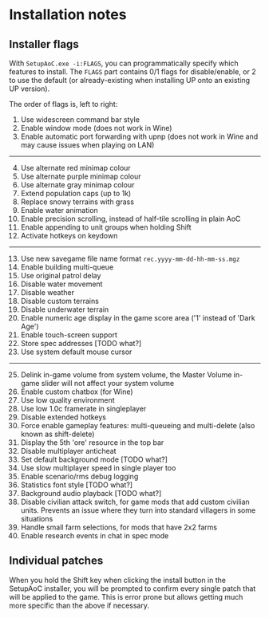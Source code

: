 # Installation notes

## Installer flags

With `SetupAoC.exe -i:FLAGS`, you can programmatically specify which features to install. The `FLAGS` part contains 0/1 flags for disable/enable, or 2 to use the default (or already-existing when installing UP onto an existing UP version).

The order of flags is, left to right:

1. Use widescreen command bar style
2. Enable window mode (does not work in Wine)
3. Enable automatic port forwarding with upnp (does not work in Wine and may cause issues when playing on LAN)

---

4. Use alternate red minimap colour
5. Use alternate purple minimap colour
6. Use alternate gray minimap colour
7. Extend population caps (up to 1k)
8. Replace snowy terrains with grass
9. Enable water animation
10. Enable precision scrolling, instead of half-tile scrolling in plain AoC
11. Enable appending to unit groups when holding Shift
12. Activate hotkeys on keydown

---

13. Use new savegame file name format `rec.yyyy-mm-dd-hh-mm-ss.mgz`
14. Enable building multi-queue
15. Use original patrol delay
16. Disable water movement
17. Disable weather
18. Disable custom terrains
19. Disable underwater terrain
20. Enable numeric age display in the game score area ('1' instead of 'Dark Age')
21. Enable touch-screen support
22. Store spec addresses [TODO what?]
23. Use system default mouse cursor

---

25. Delink in-game volume from system volume, the Master Volume in-game slider will not affect your system volume
26. Enable custom chatbox (for Wine)
27. Use low quality environment
28. Use low 1.0c framerate in singleplayer
29. Disable extended hotkeys
30. Force enable gameplay features: multi-queueing and multi-delete (also known as shift-delete)
31. Display the 5th 'ore' resource in the top bar
32. Disable multiplayer anticheat
33. Set default background mode [TODO what?]
34. Use slow multiplayer speed in single player too
35. Enable scenario/rms debug logging
36. Statistics font style [TODO what?]
37. Background audio playback [TODO what?]
38. Disable civilian attack switch, for game mods that add custom civilian units. Prevents an issue where they turn into standard villagers in some situations
39. Handle small farm selections, for mods that have 2x2 farms
40. Enable research events in chat in spec mode

## Individual patches
When you hold the Shift key when clicking the install button in the SetupAoC installer, you will be prompted to confirm every single patch that will be applied to the game. This is error prone but allows getting much more specific than the above if necessary.
